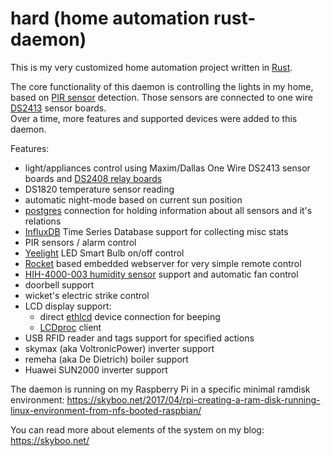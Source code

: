 # hard (home automation rust-daemon)
This is my very customized home automation project written in [Rust](https://www.rust-lang.org/).

The core functionality of this daemon is controlling the lights in my home, based on [PIR sensor](https://en.wikipedia.org/wiki/Passive_infrared_sensor) detection.
Those sensors are connected to one wire [DS2413](https://www.maximintegrated.com/en/products/interface/controllers-expanders/DS2413.html) sensor boards.<br>
Over a time, more features and supported devices were added to this daemon.

Features:
- light/appliances control using Maxim/Dallas One Wire DS2413 sensor boards and [DS2408 relay boards](https://skyboo.net/2017/03/controlling-relay-board-with-ds2408-over-1-wire/)
- DS1820 temperature sensor reading
- automatic night-mode based on current sun position
- [postgres](https://www.postgresql.org/) connection for holding information about all sensors and it's relations
- [InfluxDB](https://www.influxdata.com/products/influxdb/) Time Series Database support for collecting misc stats
- PIR sensors / alarm control
- [Yeelight](https://www.yeelight.com/) LED Smart Bulb on/off control
- [Rocket](https://rocket.rs/) based embedded webserver for very simple remote control
- [HIH-4000-003 humidity sensor](https://skyboo.net/2017/03/ds2438-based-1-wire-humidity-sensor/) support and automatic fan control
- doorbell support
- wicket's electric strike control
- LCD display support:
  - direct [ethlcd](http://manio.skyboo.net/ethlcd/) device connection for beeping
  - [LCDproc](http://lcdproc.omnipotent.net/) client
- USB RFID reader and tags support for specified actions
- skymax (aka VoltronicPower) inverter support
- remeha (aka De Dietrich) boiler support
- Huawei SUN2000 inverter support

The daemon is running on my Raspberry Pi in a specific minimal ramdisk environment:
https://skyboo.net/2017/04/rpi-creating-a-ram-disk-running-linux-environment-from-nfs-booted-raspbian/

You can read more about elements of the system on my blog:
https://skyboo.net/
